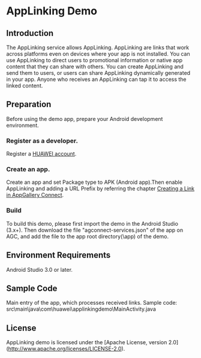 # AppLinking Demo

## Introduction

The AppLinking service allows AppLinking. AppLinking are links that work across platforms even on devices where your app is not installed. You can use AppLinking to direct users to promotional information or native app content that they can share with others. You can create AppLinking and send them to users, or users can share AppLinking dynamically generated in your app. Anyone who receives an AppLinking can tap it to access the linked content.

## Preparation

Before using the demo app, prepare your Android development environment.

### Register as a developer.

Register a [HUAWEI account](https://developer.huawei.com/consumer/en/).

### Create an app.

Create an app and set Package type to APK (Android app).Then enable AppLinking  and adding a URL Prefix by referring the chapter [Creating a Link in AppGallery Connect](https://developer.huawei.com/consumer/en/doc/development/AppGallery-connect-Guides/).

### Build

To build this demo, please first import the demo in the Android Studio (3.x+). Then download the file "agconnect-services.json" of the app on AGC, and add the file to the app root directory(\app) of the demo.

## Environment Requirements

Android Studio 3.0 or later.

## Sample Code

Main entry of the app, which processes received links.
Sample code: src\main\java\com\huawei\applinkingdemo\MainActivity.java

## License

AppLinking demo is licensed under the [Apache License, version 2.0] (http://www.apache.org/licenses/LICENSE-2.0).

